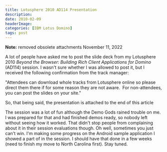 ```yaml
---
title: Lotusphere 2010 AD114 Presentation
description: 
date: 2010-02-09
headerImage: 
categories: [IBM Lotus Domino]
tags: post
---
```


**Note:** removed obsolete attachments November 11, 2022

A lot of people have asked me to post the slide deck from my Lotusphere 2010 _Beyond the Browser: Building Rich Client Applications for Domino_ (AD114) session. I wasn't sure whether I was allowed to post it, but I received the following confirmation from the track manager:

"Attendees can download whole tracks from Lotusphere online so please direct them there if for some reason they are not aware.  For non-attendees, you can post the slides on your site."

So, that being said, the presentation is attached to the end of this article

The session was a lot of fun although the Demo Gods rained trouble on me. I was prepared for that and had finished demos ready, so nobody left without seeing how it worked. That didn't stop people from complaining about it in their session evaluations though. Oh well, sometimes you just can't win. I'm making some progress on the Android sample application I showed a part of in the session. I should have that done in a few weeks (need to finish my move to North Carolina first). Stay tuned.
